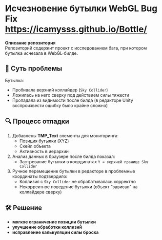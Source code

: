 #  Исчезновение бутылки WebGL Bug Fix  https://icamysss.github.io/Bottle/

**Описание репозитория**  
Репозиторий содержит проект с исследованием бага, при котором бутылка исчезала в WebGL-билде. 

## 🐛 Суть проблемы
Бутылка:
- Пробивала верхний коллайдер (`Sky Collider`)
- Ложилась на него сверху под действием силы тяжести
- Пропадала из видимости после билда (в редакторе Unity воспроизвести ошибку было крайне сложно)

## 🔍 Процесс отладки
1. Добавлены **TMP_Text** элементы для мониторинга:
   - Позиция бутылки (XYZ)
   - Скейл объекта
   - Активность в иерархии
2. Анализ данных в браузере после билда показал:
   - Застревание бутылки в координатах `Y ≈ верхней границе Sky Collider`
3. Ручное перемещение бутылки в редакторе в проблемные координаты подтвердило:
   - Коллизия с `Sky Collider` не обрабатывалась корректно
   - Некорректное поведение бутылки (объект "зависал" на коллайдере сверху)

## 🛠 Решение
-  **мягкое ограничение позиции бутылки**
-  **улучшение обработки коллизий**
-  **исправление калькуляции силы броска**
 
